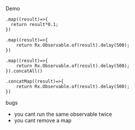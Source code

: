 Demo

```
.map((result)=>{
  return result*0.1;
})
```

```
.map((result)=>{
    return Rx.Observable.of(result).delay(500);
})
```

```
.map((result)=>{
    return Rx.Observable.of(result).delay(500);
}).concatAll()
```

```
.concatMap((result)=>{
    return Rx.Observable.of(result).delay(500);
})
```




bugs
- you cant run the same observable twice
- you cant remove a map
